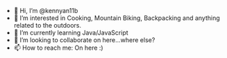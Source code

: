 - 👋 Hi, I’m @kennyan11b
- 👀 I’m interested in Cooking, Mountain Biking, Backpacking and anything related to the outdoors. 
- 🌱 I’m currently learning Java/JavaScript
- 💞️ I’m looking to collaborate on here...where else?
- 📫 How to reach me: On here :)

<!---
kennyan11b/kennyan11b is a ✨ special ✨ repository because its `README.md` (this file) appears on your GitHub profile.
You can click the Preview link to take a look at your changes.
--->
